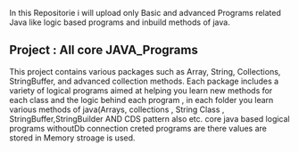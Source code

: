 In this Repositorie i will upload only Basic and advanced Programs related Java like logic based programs and inbuild methods of java.



## Project : All core JAVA_Programs

This project contains various packages such as Array, String, Collections, StringBuffer, and advanced collection methods. Each package includes a variety of logical programs aimed at helping you learn new methods for each class and the logic behind each program
, in each folder you learn various methods of java(Arrays, collections , String Class , StringBuffer,StringBuilder  AND CDS pattern also etc.
core java based logical programs withoutDb connection creted programs are there values are stored in Memory stroage is used.
